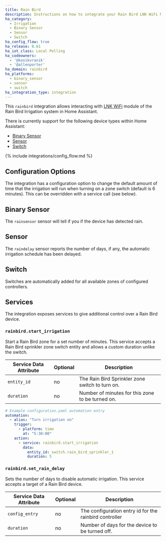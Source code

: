 ```yaml
---
title: Rain Bird
description: Instructions on how to integrate your Rain Bird LNK WiFi Module within Home Assistant.
ha_category:
  - Irrigation
  - Binary Sensor
  - Sensor
  - Switch
ha_config_flow: true
ha_release: 0.61
ha_iot_class: Local Polling
ha_codeowners:
  - '@konikvranik'
  - '@allenporter'
ha_domain: rainbird
ha_platforms:
  - binary_sensor
  - sensor
  - switch
ha_integration_type: integration
---
```


This `rainbird` integration allows interacting with [LNK WiFi](https://www.rainbird.com/products/lnk-wifi-module) module of the Rain Bird Irrigation system in Home Assistant.

There is currently support for the following device types within Home Assistant:

- [Binary Sensor](#binary-sensor)
- [Sensor](#sensor)
- [Switch](#switch)

{% include integrations/config_flow.md %}

## Configuration Options

The integration has a configuration option to change the default amount of time that the irrigation
will run when turning on a zone switch (default is 6 minutes). This can be overridden with a service call (see below).

## Binary Sensor

The `rainsensor` sensor will tell if you if the device has detected rain.

## Sensor

The `raindelay` sensor reports the number of days, if any, the automatic irrigation schedule
has been delayed.

## Switch

Switches are automatically added for all available zones of configured controllers.

## Services

The integration exposes services to give additional control over a Rain Bird device.

### `rainbird.start_irrigation`

Start a Rain Bird zone for a set number of minutes. This service accepts a Rain Bird sprinkler
zone switch entity and allows a custom duration unlike the switch.

| Service Data Attribute | Optional | Description                                           |
| ---------------------- | -------- | ----------------------------------------------------- |
| `entity_id`            | no       | The Rain Bird Sprinkler zone switch to turn on.       |
| `duration`             | no       | Number of minutes for this zone to be turned on.      |


```yaml
# Example configuration.yaml automation entry
automation:
  - alias: "Turn irrigation on"
    trigger:
      - platform: time
        at: "5:30:00"
    action:
      - service: rainbird.start_irrigation
        data:
          entity_id: switch.rain_bird_sprinkler_1
          duration: 5
```

### `rainbird.set_rain_delay`

Sets the number of days to disable automatic irrigation. This service accepts a target of
a Rain Bird device.

| Service Data Attribute | Optional | Description                                            |
| ---------------------- | -------- | ------------------------------------------------------ |
| `config_entry`         | no       | The configuration entry id for the rainbird controller |
| `duration`             | no       | Number of days for the device to be turned off.        |
